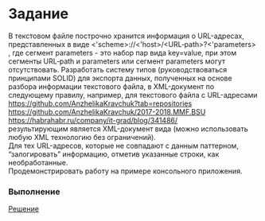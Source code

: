 # Задание 
В текстовом файле построчно хранится информация о URL-адресах, представленных в виде 
<'scheme>://<'host>/<URL‐path>?<'parameters>
, где сегмент parameters - это набор пар вида key=value,
при этом сегменты URL‐path и parameters  или сегмент parameters могут отсутствовать. 
Разработать систему типов (руководствоваться принципами SOLID) для экспорта данных, полученных на основе разбора информации текстового файла, в XML-документ по следующему правилу, например, для текстового файла с URL-адресами<br> 
https://github.com/AnzhelikaKravchuk?tab=repositories <br>
https://github.com/AnzhelikaKravchuk/2017-2018.MMF.BSU <br>
https://habrahabr.ru/company/it-grad/blog/341486/ <br>
результирующим является XML-документ вида (можно использовать любую XML технологию без ограничений).<br>
Для тех URL-адресов, которые не совпадают с данным паттерном, “залогировать” информацию, отметив указанные строки, как необработанные. <br>
Продемонстрировать работу на примере консольного приложения.
### Выполнение
[Решение](https://github.com/ArtemGorodk01/Epam/tree/master/NET.W.2019.Gorodko.10)<br>


